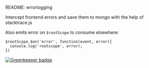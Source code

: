 README: errorlogging

Intercept frontend errors and save them to mongo with the help of stacktrace.js

Also emits error on `$rootScope` to consume elsewhere:

```
$rootScope.$on('error', function(event, error){
  console.log('rootscope', error);
})
```


[![Greenkeeper badge](https://badges.greenkeeper.io/ideawake/meanio-errorlogging.svg)](https://greenkeeper.io/)